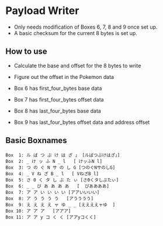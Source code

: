# Payload Writer

- Only needs modification of Boxes 6, 7, 8 and 9 once set up.
- A basic checksum for the current 8 bytes is set up.

## How to use

- Calculate the base and offset for the 8 bytes to write
- Figure out the offset in the Pokemon data

- Box 6 has first_four_bytes base data
- Box 7 has first_four_bytes offset data
- Box 8 has last_four_bytes base data
- Box 9 has last_four_bytes offset data and address offset

## Basic Boxnames

```text
Box  1: ル ば つ ぶ け は ざ 」	[ルばつぶけはざ」]
Box  2: _ け ッ ふ N _ l	[ けッふN l]
Box  3: つ の ぐ N サ の し G	[つのぐNサのしG]
Box  4: _ V ね ざ B _ l	[ VねざB l]
Box  5: さ 0 く タ し ぶ た ぃ	[さ0くタしぶたぃ]
Box  6: _ _ び あ あ あ あ	[  びああああ]
Box  7: ア ア い い い い	[アアいいいい]
Box  8: ア う う う う	[アうううう]
Box  9: え え え え ャ ゆ _ _	[ええええャゆ  ]
Box 10: ア ア ア	[アアア]
Box 11: ア ア y コ く く	[アアyコくく]
```
